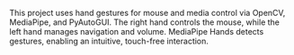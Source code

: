 This project uses hand gestures for mouse and media control via OpenCV, MediaPipe, and PyAutoGUI. The right hand controls the mouse, while the left hand manages navigation and volume. MediaPipe Hands detects gestures, enabling an intuitive, touch-free interaction.
